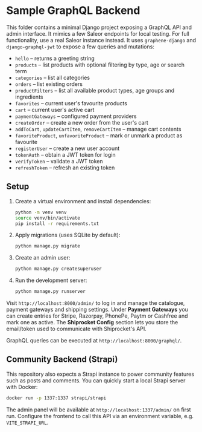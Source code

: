 # Sample GraphQL Backend

This folder contains a minimal Django project exposing a GraphQL API and admin interface.
It mimics a few Saleor endpoints for local testing. For full functionality, use a real Saleor instance instead.
It uses `graphene-django` and `django-graphql-jwt` to expose a few queries and mutations:

* `hello` – returns a greeting string
* `products` – list products with optional filtering by type, age or search term
* `categories` – list all categories
* `orders` – list existing orders
* `productFilters` – list all available product types, age groups and ingredients
* `favorites` – current user's favourite products
* `cart` – current user's active cart
* `paymentGateways` – configured payment providers
* `createOrder` – create a new order from the user's cart
* `addToCart`, `updateCartItem`, `removeCartItem` – manage cart contents
* `favoriteProduct`, `unfavoriteProduct` – mark or unmark a product as favourite
* `registerUser` – create a new user account
* `tokenAuth` – obtain a JWT token for login
* `verifyToken` – validate a JWT token
* `refreshToken` – refresh an existing token

## Setup

1. Create a virtual environment and install dependencies:
   ```bash
   python -m venv venv
   source venv/bin/activate
   pip install -r requirements.txt
   ```
2. Apply migrations (uses SQLite by default):
   ```bash
   python manage.py migrate
   ```
3. Create an admin user:
   ```bash
   python manage.py createsuperuser
   ```
4. Run the development server:
   ```bash
   python manage.py runserver
   ```

Visit `http://localhost:8000/admin/` to log in and manage the catalogue,
payment gateways and shipping settings. Under **Payment Gateways** you can
create entries for Stripe, Razorpay, PhonePe, Paytm or Cashfree and mark one as
active. The **Shiprocket Config** section lets you store the email/token used
to communicate with Shiprocket's API.

GraphQL queries can be executed at `http://localhost:8000/graphql/`.

## Community Backend (Strapi)

This repository also expects a Strapi instance to power community features such as posts and comments. You can quickly start a local Strapi server with Docker:

```bash
docker run -p 1337:1337 strapi/strapi
```

The admin panel will be available at `http://localhost:1337/admin/` on first run. Configure the frontend to call this API via an environment variable, e.g. `VITE_STRAPI_URL`.
